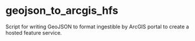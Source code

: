 # geojson_to_arcgis_hfs
Script for writing GeoJSON to format ingestible by ArcGIS portal to create a hosted feature service.
